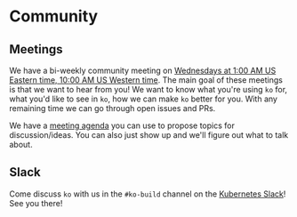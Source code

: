 # Community

## Meetings

We have a bi-weekly community meeting on [Wednesdays at 1:00 AM US Eastern time, 10:00 AM US Western time](https://dateful.com/eventlink/2763257725). The main goal of these meetings is that we want to hear from you! We want to know what you're using `ko` for, what you'd like to see in `ko`, how we can make `ko` better for you. With any remaining time we can go through open issues and PRs.

We have a [meeting agenda](https://ko.build/agenda) you can use to propose topics for discussion/ideas. You can also just show up and we'll figure out what to talk about.

## Slack

Come discuss `ko` with us in the `#ko-build` channel on the [Kubernetes Slack](https://ko.build/slack)!
See you there!
